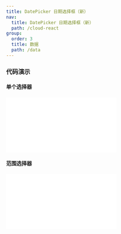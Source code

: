 ```yaml
---
title: DatePicker 日期选择框（新）
nav:
  title: DatePicker 日期选择框（新）
  path: /cloud-react
group:
  order: 3
  title: 数据
  path: /data
---
```


### 代码演示 

#### 单个选择器
<embed src="@components/date-picker/demos/date-picker.md" />

#### 范围选择器
<embed src="@components/date-picker/demos/range-picker.md" />